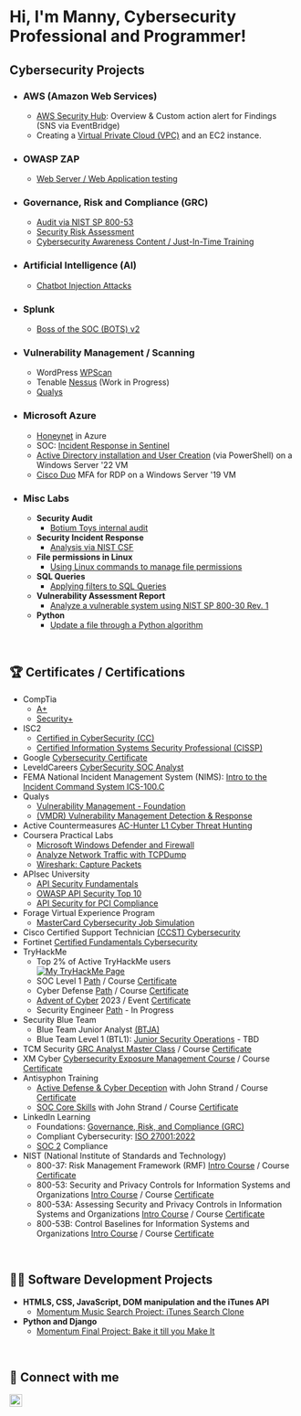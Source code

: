 # Hi, I'm Manny, Cybersecurity Professional and Programmer!

## Cybersecurity Projects

- ### AWS (Amazon Web Services)
  - [AWS Security Hub](https://github.com/Manny-D/AWS-Security-Hub): Overview & Custom action alert for Findings (SNS via EventBridge)
  - Creating a [Virtual Private Cloud (VPC)](https://github.com/Manny-D/Virtual-Private-Cloud-VPC) and an EC2 instance.
- ### OWASP ZAP
  - [Web Server / Web Application testing](https://github.com/Manny-D/OWASP-ZAP)
- ### Governance, Risk and Compliance (GRC)
  - [Audit via NIST SP 800-53](https://github.com/Manny-D/Audit-Lab/)
  - [Security Risk Assessment](https://github.com/Manny-D/Security-Risk-Assessment/)
  - [Cybersecurity Awareness Content / Just-In-Time Training](https://github.com/Manny-D/Awareness-Content/)
- ### Artificial Intelligence (AI)
  - [Chatbot Injection Attacks](https://github.com/Manny-D/AI-Chatbot-Injection-Attack)  
- ### Splunk
  - [Boss of the SOC (BOTS) v2](https://github.com/Manny-D/Splunk)
- ### Vulnerability Management / Scanning
  - WordPress [WPScan](https://github.com/Manny-D/WPScan)
  - Tenable [Nessus](https://github.com/Manny-D/Nessus) (Work in Progress)
  - [Qualys](https://github.com/Manny-D/Qualys/)
- ### Microsoft Azure
  - [Honeynet](https://github.com/Manny-D/Azure-Honeynet-SOC) in Azure
  - SOC: [Incident Response in Sentinel](https://github.com/Manny-D/Incident-Response)
  - [Active Directory installation and User Creation](https://github.com/Manny-D/Azure-Active-Directory) (via PowerShell) on a Windows Server '22 VM
  - [Cisco Duo](https://github.com/Manny-D/Cisco-Duo-MFA-for-RDP) MFA for RDP on a Windows Server '19 VM
- ### Misc Labs
  - <b>Security Audit</b>
    - [Botium Toys internal audit](https://github.com/Manny-D/CySec-Security-Audit/)
  - <b>Security Incident Response</b>
    - [Analysis via NIST CSF](https://github.com/Manny-D/CySec-NIST-CSF-Security-Incident-Response/)
  - <b>File permissions in Linux</b>
    - [Using Linux commands to manage file permissions](https://github.com/Manny-D/CySec-File-Permissions-in-Linux/)
  - <b>SQL Queries</b>
    - [Applying filters to SQL Queries](https://github.com/Manny-D/CySec-SQL/)
  - <b>Vulnerability Assessment Report</b>
    - [Analyze a vulnerable system using NIST SP 800-30 Rev. 1](https://github.com/Manny-D/CySec-Vulnerability-Assessment-Report/)
  - <b>Python</b>
    - [Update a file through a Python algorithm](https://github.com/Manny-D/CySec-Update-a-file-Python-algorithm/)

</br>

<h2>🏆 Certificates / Certifications</h2>

- CompTia
  - [A+](https://www.credly.com/badges/f73acb54-e420-413d-a6e1-f018b87b906b/public_url)
  - [Security+](https://www.credly.com/badges/9647d3c8-1e98-4bf8-bf31-3404c1d75f0a/public_url)
- ISC2
  - [Certified in CyberSecurity (CC)](https://www.credly.com/badges/0aae7f45-6285-4752-8bff-55c16fa0df00/public_url)
  - [Certified Information Systems Security Professional (CISSP)](https://www.credly.com/badges/6432bdc0-8121-41d1-9e44-3b6cfdb78f0e/public_url)
- Google [Cybersecurity Certificate](https://www.coursera.org/account/accomplishments/professional-cert/3RJN9EWHN2D5)
- LeveldCareers [CyberSecurity SOC Analyst](https://github.com/Manny-D/Manny-D/assets/99146530/9c7ebc40-e133-4c4e-bc95-b0da558e48fa)
- FEMA National Incident Management System (NIMS): [Intro to the Incident Command System ICS-100.C](https://github.com/Manny-D/Manny-D/assets/99146530/51ca27e8-f9ca-4067-8f1f-226fa3bd3f06)
- Qualys
  - [Vulnerability Management - Foundation](https://github.com/Manny-D/Manny-D/assets/99146530/f278d522-e794-46ca-8576-6bd00c52dd43)
  - [(VMDR) Vulnerability Management Detection & Response](https://github.com/Manny-D/Manny-D/assets/99146530/b3cf4322-f130-4b54-b8f2-02e0cb8110c2)
- Active Countermeasures [AC-Hunter L1 Cyber Threat Hunting](https://github.com/Manny-D/Manny-D/assets/99146530/da924a52-445d-4a47-b08c-cb4fa0349e8d)
- Coursera Practical Labs
  - [Microsoft Windows Defender and Firewall](https://www.coursera.org/account/accomplishments/verify/L42PK2KDWSMH)
  - [Analyze Network Traffic with TCPDump](https://www.coursera.org/account/accomplishments/verify/22RRHBA8UECN)
  - [Wireshark: Capture Packets](https://www.coursera.org/account/accomplishments/verify/HVBXHSSX7FPZ)
- APIsec University
  - [API Security Fundamentals](https://www.credly.com/badges/4f93b8a0-83a0-42eb-8ffd-85101e5cd04e/public_url)
  - [OWASP API Security Top 10](https://www.credly.com/badges/93a253b4-cdff-4052-aec0-ef8ffdf7cd65/public_url)
  - [API Security for PCI Compliance](https://www.credly.com/badges/8d2f9051-389e-4c8e-b8cc-beadfd302e75/public_url)
- Forage Virtual Experience Program
  - [MasterCard Cybersecurity Job Simulation](https://github.com/Manny-D/Manny-D/assets/99146530/fdc3c964-2e93-4272-96a8-3822427119f5)
- Cisco Certified Support Technician [(CCST) Cybersecurity](https://www.credly.com/badges/619b0cd0-bb6f-46b5-9376-9bebda2f32aa/public_url)
- Fortinet [Certified Fundamentals Cybersecurity](https://www.credly.com/badges/f616d73f-3c25-4b1a-92fe-74218be49fbf/public_url)
- TryHackMe
  - Top 2% of Active TryHackMe users <br> [<img src="https://tryhackme-badges.s3.amazonaws.com/MannyD.png" alt="My TryHackMe Page">](https://tryhackme.com/p/MannyD)
  - SOC Level 1 [Path](https://tryhackme.com/path/outline/soclevel1) / Course [Certificate](https://github.com/Manny-D/Manny-D/assets/99146530/ba25d8f6-5c91-4ccf-a37a-9e56647152c0)
  - Cyber Defense [Path](https://tryhackme.com/path/outline/blueteam) / Course [Certificate](https://github.com/Manny-D/Manny-D/assets/99146530/9a3e7985-0971-4d94-b762-ba7c18b70fdf) 
  - [Advent of Cyber](https://tryhackme.com/room/adventofcyber2023) 2023 / Event [Certificate](https://github.com/Manny-D/Manny-D/assets/99146530/fb174da8-57ba-4760-81ba-fa8d2d24a914)
  - Security Engineer [Path](https://tryhackme.com/path/outline/security-engineer-training) - In Progress  <br>
- Security Blue Team
  - Blue Team Junior Analyst [(BTJA)](https://github.com/Manny-D/Manny-D/assets/99146530/88da6156-554c-4b43-b158-b3265459cc0b)
  - Blue Team Level 1 (BTL1): [Junior Security Operations](https://www.securityblue.team/why-btl1) - TBD
- TCM Security [GRC Analyst Master Class](https://academy.tcm-sec.com/p/grc) / Course [Certificate](https://github.com/Manny-D/Manny-D/assets/99146530/eea8a52e-8df8-4744-889a-1263d8475adb)
- XM Cyber [Cybersecurity Exposure Management Course](https://xmcyber.com/exposure-management-course/) / Course [Certificate](https://github.com/Manny-D/Manny-D/assets/99146530/50dd1598-5b01-4bce-8153-24039cde5140)
- Antisyphon Training
  - [Active Defense & Cyber Deception](https://www.antisyphontraining.com/live-courses-catalog/active-defense-cyber-deception-w-john-strand/) with John Strand / Course [Certificate](https://github.com/Manny-D/Manny-D/assets/99146530/08a3960e-5e7e-4f84-a872-84d15858b27d) 
  - [SOC Core Skills](https://www.antisyphontraining.com/live-courses-catalog/soc-core-skills-w-john-strand/) with John Strand / Course [Certificate](https://github.com/Manny-D/Manny-D/assets/99146530/a3d3e4cd-fed4-428a-9419-a47087f26049)
- LinkedIn Learning
  - Foundations: [Governance, Risk, and Compliance (GRC)](https://github.com/Manny-D/Manny-D/assets/99146530/28725c19-19d6-435f-b23a-e7f649ce70c5)
  - Compliant Cybersecurity: [ISO 27001:2022](https://github.com/Manny-D/Manny-D/assets/99146530/b828c3f3-11c9-464c-be07-75ae2b734ba8)
  - [SOC 2](https://github.com/Manny-D/Manny-D/assets/99146530/d87ebff9-77d8-45b8-bdfc-0f33c7a372a2) Compliance
- NIST (National Institute of Standards and Technology)
  - 800-37: Risk Management Framework (RMF) [Intro Course](https://csrc.nist.gov/CSRC/media/Projects/risk-management/images-media/rmf-training/intro-course-v2_0/index.html) / Course [Certificate](https://github.com/Manny-D/Manny-D/assets/99146530/362be9a0-0391-41c9-99e0-79313f0fc60d)
  - 800-53: Security and Privacy Controls for Information Systems and Organizations [Intro Course](https://csrc.nist.gov/csrc/media/Projects/risk-management/images-media/rmf-training/53-intro-course-v1/index.html) / Course [Certificate](https://github.com/Manny-D/Manny-D/assets/99146530/3ffb72d3-0c05-4d24-b95e-c8f8eced04ca)
  - 800-53A: Assessing Security and Privacy Controls in Information Systems and Organizations [Intro Course](https://csrc.nist.gov/csrc/media/Projects/risk-management/images-media/rmf-training/53A-intro-course-v1/index.html) / Course [Certificate](https://github.com/Manny-D/Manny-D/assets/99146530/6d99d89a-73b0-4a49-983a-7ae723ee99d5)
  - 800-53B: Control Baselines for Information Systems and Organizations [Intro Course](https://csrc.nist.gov/csrc/media/Projects/risk-management/images-media/rmf-training/53B-intro-course-v1/index.html) / Course [Certificate](https://github.com/Manny-D/Manny-D/assets/99146530/79ebe725-b59d-4a5b-9735-e483e19e8308)


</br>


<h2>👨‍💻 Software Development Projects</h2>

- <b>HTMLS, CSS, JavaScript, DOM manipulation and the iTunes API</b>
  - [Momentum Music Search Project: iTunes Search Clone](https://github.com/Manny-D/Momentum-itunes-plus)
- <b>Python and Django</b>
  - [Momentum Final Project: Bake it till you Make It](https://github.com/Manny-D/Momentum-Final-Project)

</br>


<h2> 🤳 Connect with me</h2>

[<img align="left" alt="emmanueldador | LinkedIn" width="22px" src="https://cdn.jsdelivr.net/npm/simple-icons@v3/icons/linkedin.svg" />][linkedin]

[linkedin]: https://www.linkedin.com/in/emmanuel-dador/

<!--
**joshmadakor1/joshmadakor1** is a ✨ _special_ ✨ repository because its `README.md` (this file) appears on your GitHub profile.

Here are some ideas to get you started:

- 🔭 I’m currently working on ...
- 🌱 I’m currently learning ...
- 👯 I’m looking to collaborate on ...
- 🤔 I’m looking for help with ...
- 💬 Ask me about ...
- 📫 How to reach me: ...
- 😄 Pronouns: ...
- ⚡ Fun fact: ...
-->
